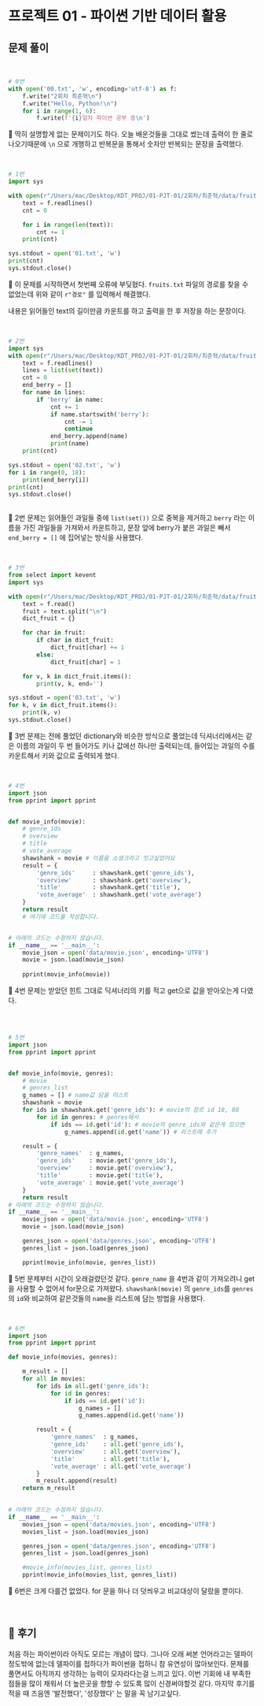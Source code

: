 # 프로젝트 01 - 파이썬 기반 데이터 활용



## 문제 풀이

<br>

 ``` python
 # 0번
 with open('00.txt', 'w', encoding='utf-8') as f:
     f.write("2회차 최준혁\n")
     f.write("Hello, Python!\n")
     for i in range(1, 6):
         f.write(f'{i}일차 파이썬 공부 중\n')
 ```

📌 딱히 설명할게 없는 문제이기도 하다. 오늘 배운것들을 그대로 썼는데 출력이 한 줄로 나오기때문에 `\n` 으로 개행하고 반복문을 통해서 숫자만 반복되는 문장을 출력했다.

<br>

``` python
# 1번
import sys

with open(r"/Users/mac/Desktop/KDT_PROJ/01-PJT-01/2회차/최준혁/data/fruits.txt", 'r', encoding='utf-8') as f:
    text = f.readlines()
    cnt = 0

    for i in range(len(text)):
        cnt += 1    
    print(cnt)

sys.stdout = open('01.txt', 'w')
print(cnt)
sys.stdout.close()
```

📌 이 문제를 시작하면서 첫번째 오류에 부딪혔다. `fruits.txt` 파일의 경로를 찾을 수 없었는데 위와 같이 `r"경로"` 를 입력해서 해결했다.

내용은 읽어들인 text의 길이만큼 카운트를 하고 출력을 한 후 저장을 하는 문장이다.

<br>

``` python
# 2번
import sys
with open(r"/Users/mac/Desktop/KDT_PROJ/01-PJT-01/2회차/최준혁/data/fruits.txt", 'r', encoding='utf-8') as f:
    text = f.readlines()
    lines = list(set(text))
    cnt = 0
    end_berry = []
    for name in lines:
        if 'berry' in name:
            cnt += 1
            if name.startswith('berry'):
                cnt -= 1
                continue
            end_berry.append(name)
            print(name)
    print(cnt)

sys.stdout = open('02.txt', 'w')
for i in range(0, 18):
    print(end_berry[i])
print(cnt)
sys.stdout.close()
 
```

📌 2번 문제는 읽어들인 과일들 중에 `list(set())` 으로 중복을 제거하고 `berry` 라는 이름을 가진 과일들을 가져와서 카운트하고, 문장 앞에 berry가 붙은 과일은 빼서 ` end_berry = []` 에 집어넣는 방식을 사용했다. 

<br>

``` python
# 3번
from select import kevent
import sys

with open(r"/Users/mac/Desktop/KDT_PROJ/01-PJT-01/2회차/최준혁/data/fruits.txt", 'r', encoding='utf-8') as f:
    text = f.read()
    fruit = text.split("\n")
    dict_fruit = {}

    for char in fruit:
        if char in dict_fruit:
            dict_fruit[char] += 1
        else:
            dict_fruit[char] = 1

    for v, k in dict_fruit.items():
        print(v, k, end='')

sys.stdout = open('03.txt', 'w')
for k, v in dict_fruit.items():
    print(k, v) 
sys.stdout.close()

```

📌 3번 문제는 전에 풀었던 dictionary와 비슷한 방식으로 풀었는데 딕셔너리에서는 같은 이름의 과일이 두 번 들어가도 키나 값에선 하나만 출력되는데, 들어있는 과일의 수를 카운트해서 키와 값으로 출력되게 했다.

<br>

``` python
# 4번
import json
from pprint import pprint


def movie_info(movie):
    # genre_ids
    # overview
    # title
    # vote_average    
    shawshank = movie # 이름을 쇼생크라고 짓고싶었어요
    result = {
        'genre_ids'     : shawshank.get('genre_ids'),
        'overview'      : shawshank.get('overview'),
        'title'         : shawshank.get('title'),
        'vote_average'  : shawshank.get('vote_average')
    }
    return result
    # 여기에 코드를 작성합니다.    


# 아래의 코드는 수정하지 않습니다.
if __name__ == '__main__':
    movie_json = open('data/movie.json', encoding='UTF8')
    movie = json.load(movie_json)
    
    pprint(movie_info(movie))

```

📌 4번 문제는 받았던 힌트 그대로 딕셔너리의 키를 적고 get으로 값을 받아오는게 다였다.

<br>

``` python

# 5번
import json
from pprint import pprint


def movie_info(movie, genres):
    # movie
    # genres_list
    g_names = [] # name값 담을 리스트
    shawshank = movie
    for ids in shawshank.get('genre_ids'): # movie의 장르 id 18, 80
        for id in genres: # genres에서 
            if ids == id.get('id'): # movie의 genre_ids와 같은게 있으면
                g_names.append(id.get('name')) # 리스트에 추가 

    result = {
        'genre_names'  : g_names,
        'genre_ids'    : movie.get('genre_ids'),
        'overview'     : movie.get('overview'),
        'title'        : movie.get('title'),
        'vote_average' : movie.get('vote_average')
    }
    return result
# 아래의 코드는 수정하지 않습니다.
if __name__ == '__main__':
    movie_json = open('data/movie.json', encoding='UTF8')
    movie = json.load(movie_json)

    genres_json = open('data/genres.json', encoding='UTF8')
    genres_list = json.load(genres_json)

    pprint(movie_info(movie, genres_list))
```

📌 5번 문제부터 시간이 오래걸렸던것 같다. `genre_name` 을 4번과 같이 가져오려니 get을 사용할 수 없어서 for문으로 가져왔다. `shawshank(movie)` 의 `genre_ids`를 `genres` 의 `id`와 비교하여 같은것들의 `name`을 리스트에 담는 방법을 사용했다. 

<br>

``` python
# 6번
import json
from pprint import pprint

def movie_info(movies, genres):

    m_result = []
    for all in movies:
        for ids in all.get('genre_ids'): 
            for id in genres:
                if ids == id.get('id'): 
                    g_names = []
                    g_names.append(id.get('name')) 

        result = {
            'genre_names'  : g_names,
            'genre_ids'    : all.get('genre_ids'),
            'overview'     : all.get('overview'),
            'title'        : all.get('title'),
            'vote_average' : all.get('vote_average')
        } 
        m_result.append(result) 
    return m_result
        

# 아래의 코드는 수정하지 않습니다.
if __name__ == '__main__':
    movies_json = open('data/movies.json', encoding='UTF8')
    movies_list = json.load(movies_json)

    genres_json = open('data/genres.json', encoding='UTF8')
    genres_list = json.load(genres_json)

    #movie_info(movies_list, genres_list)
    pprint(movie_info(movies_list, genres_list))
```

📌 6번은 크게 다를건 없었다. for 문을 하나 더 덧씌우고 비교대상이 달랐을 뿐이다.

<br>



## 💬 후기

처음 하는 파이썬이라 아직도 모르는 개념이 많다. 그나마 오래 써본 언어라고는 델파이 정도밖에 없는데 델파이를 접하다가 파이썬을 접하니 참 유연성이 많아보인다. 문제를 풀면서도 아직까지 생각하는 능력이 모자라다는걸 느끼고 있다. 이번 기회에 내 부족한 점들을 많이 채워서 더 높은곳을 향할 수 있도록 많이 신경써야할것 같다. 마지막 후기를 적을 때 즈음엔 '발전했다', '성장했다' 는 말을 꼭 남기고싶다. 